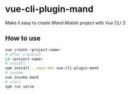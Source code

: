 # vue-cli-plugin-mand
Make it easy to create *Mand Mobile* project with *Vue CLI 3*.

## How to use
```bash
vue create <project-name>
# after creation
cd <project-name>
# install
npm install --save-dev vue-cli-plugin-mand
# invoke
vue invoke mand
# start
npm run serve
```
